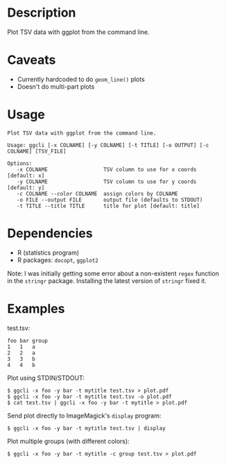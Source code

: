 # Description

Plot TSV data with ggplot from the command line.

# Caveats

* Currently hardcoded to do `geom_line()` plots
* Doesn't do multi-part plots

# Usage

	Plot TSV data with ggplot from the command line.

	Usage: ggcli [-x COLNAME] [-y COLNAME] [-t TITLE] [-o OUTPUT] [-c COLNAME] [TSV_FILE]

	Options:
	   -x COLNAME                  TSV column to use for x coords [default: x]
	   -y COLNAME                  TSV column to use for y coords [default: y]
	   -c COLNAME --color COLNAME  assign colors by COLNAME
	   -o FILE --output FILE       output file (defaults to STDOUT)
	   -t TITLE --title TITLE      title for plot [default: title]

# Dependencies

* R (statistics program)
* R packages: `docopt`, `ggplot2`

Note: I was initially getting some error about a non-existent `regex` function in the `stringr` package. Installing the latest version of `stringr` fixed it.

# Examples

test.tsv:

	foo	bar	group
	1	1	a
	2	2	a
	3	3	b
	4	4	b

Plot using STDIN/STDOUT:
	
	$ ggcli -x foo -y bar -t mytitle test.tsv > plot.pdf
	$ ggcli -x foo -y bar -t mytitle test.tsv -o plot.pdf
	$ cat test.tsv | ggcli -x foo -y bar -t mytitle > plot.pdf
	
Send plot directly to ImageMagick's `display` program:

	$ ggcli -x foo -y bar -t mytitle test.tsv | display

Plot multiple groups (with different colors):

	$ ggcli -x foo -y bar -t mytitle -c group test.tsv > plot.pdf
